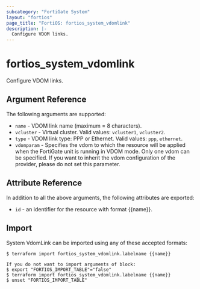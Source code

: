 ```yaml
---
subcategory: "FortiGate System"
layout: "fortios"
page_title: "FortiOS: fortios_system_vdomlink"
description: |-
  Configure VDOM links.
---
```


# fortios_system_vdomlink
Configure VDOM links.

## Argument Reference

The following arguments are supported:

* `name` - VDOM link name (maximum = 8 characters).
* `vcluster` - Virtual cluster. Valid values: `vcluster1`, `vcluster2`.
* `type` - VDOM link type: PPP or Ethernet. Valid values: `ppp`, `ethernet`.
* `vdomparam` - Specifies the vdom to which the resource will be applied when the FortiGate unit is running in VDOM mode. Only one vdom can be specified. If you want to inherit the vdom configuration of the provider, please do not set this parameter.


## Attribute Reference

In addition to all the above arguments, the following attributes are exported:
* `id` - an identifier for the resource with format {{name}}.

## Import

System VdomLink can be imported using any of these accepted formats:
```
$ terraform import fortios_system_vdomlink.labelname {{name}}

If you do not want to import arguments of block:
$ export "FORTIOS_IMPORT_TABLE"="false"
$ terraform import fortios_system_vdomlink.labelname {{name}}
$ unset "FORTIOS_IMPORT_TABLE"
```
